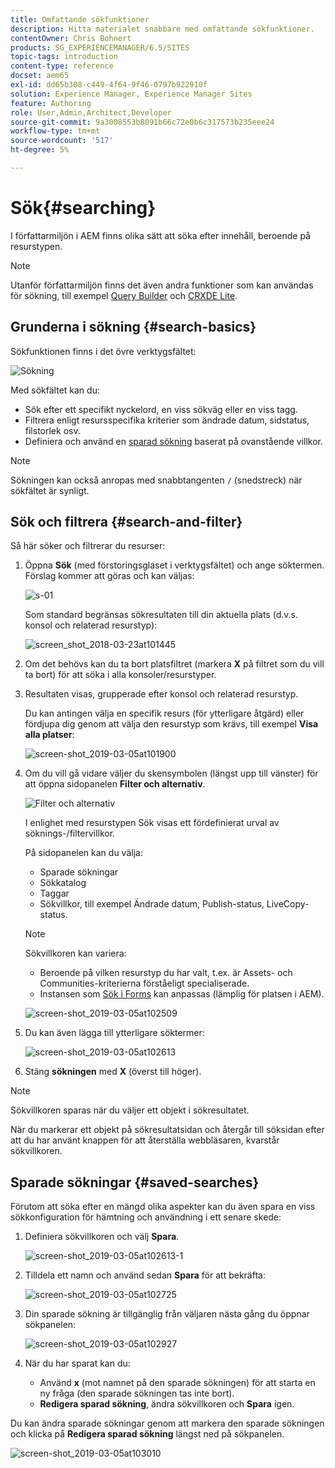 ```yaml
---
title: Omfattande sökfunktioner
description: Hitta materialet snabbare med omfattande sökfunktioner.
contentOwner: Chris Bohnert
products: SG_EXPERIENCEMANAGER/6.5/SITES
topic-tags: introduction
content-type: reference
docset: aem65
exl-id: dd65b308-c449-4f64-9f46-0797b922910f
solution: Experience Manager, Experience Manager Sites
feature: Authoring
role: User,Admin,Architect,Developer
source-git-commit: 9a3008553b8091b66c72e0b6c317573b235eee24
workflow-type: tm+mt
source-wordcount: '517'
ht-degree: 5%

---
```


# Sök{#searching}

I författarmiljön i AEM finns olika sätt att söka efter innehåll, beroende på resurstypen.

>[!NOTE]
>
>Utanför författarmiljön finns det även andra funktioner som kan användas för sökning, till exempel [Query Builder](/help/sites-developing/querybuilder-api.md) och [CRXDE Lite](/help/sites-developing/developing-with-crxde-lite.md).

## Grunderna i sökning {#search-basics}

Sökfunktionen finns i det övre verktygsfältet:

![Sökning](do-not-localize/chlimage_1-17.png)

Med sökfältet kan du:

* Sök efter ett specifikt nyckelord, en viss sökväg eller en viss tagg.
* Filtrera enligt resursspecifika kriterier som ändrade datum, sidstatus, filstorlek osv.
* Definiera och använd en [sparad sökning](#saved-searches) baserat på ovanstående villkor.

>[!NOTE]
>
>Sökningen kan också anropas med snabbtangenten `/` (snedstreck) när sökfältet är synligt.

## Sök och filtrera {#search-and-filter}

Så här söker och filtrerar du resurser:

1. Öppna **Sök** (med förstoringsglaset i verktygsfältet) och ange söktermen. Förslag kommer att göras och kan väljas:

   ![s-01](assets/s-01.png)

   Som standard begränsas sökresultaten till din aktuella plats (d.v.s. konsol och relaterad resurstyp):

   ![screen_shot_2018-03-23at101445](assets/screen_shot_2018-03-23at101445.png)

1. Om det behövs kan du ta bort platsfiltret (markera **X** på filtret som du vill ta bort) för att söka i alla konsoler/resurstyper.
1. Resultaten visas, grupperade efter konsol och relaterad resurstyp.

   Du kan antingen välja en specifik resurs (för ytterligare åtgärd) eller fördjupa dig genom att välja den resurstyp som krävs, till exempel **Visa alla platser**:

   ![screen-shot_2019-03-05at101900](assets/screen-shot_2019-03-05at101900.png)

1. Om du vill gå vidare väljer du skensymbolen (längst upp till vänster) för att öppna sidopanelen **Filter och alternativ**.

   ![Filter och alternativ](do-not-localize/screen_shot_2018-03-23at101542.png)

   I enlighet med resurstypen Sök visas ett fördefinierat urval av söknings-/filtervillkor.

   På sidopanelen kan du välja:

   * Sparade sökningar
   * Sökkatalog
   * Taggar
   * Sökvillkor, till exempel Ändrade datum, Publish-status, LiveCopy-status.

   >[!NOTE]
   >
   >Sökvillkoren kan variera:
   >
   >
   >
   >    * Beroende på vilken resurstyp du har valt, t.ex. är Assets- och Communities-kriterierna förståeligt specialiserade.
   >    * Instansen som [Sök i Forms](/help/sites-administering/search-forms.md) kan anpassas (lämplig för platsen i AEM).
   >
   >

   ![screen-shot_2019-03-05at102509](assets/screen-shot_2019-03-05at102509.png)

1. Du kan även lägga till ytterligare söktermer:

   ![screen-shot_2019-03-05at102613](assets/screen-shot_2019-03-05at102613.png)

1. Stäng **sökningen** med **X** (överst till höger).

>[!NOTE]
>
>Sökvillkoren sparas när du väljer ett objekt i sökresultatet.
>
>När du markerar ett objekt på sökresultatsidan och återgår till söksidan efter att du har använt knappen för att återställa webbläsaren, kvarstår sökvillkoren.

## Sparade sökningar {#saved-searches}

Förutom att söka efter en mängd olika aspekter kan du även spara en viss sökkonfiguration för hämtning och användning i ett senare skede:

1. Definiera sökvillkoren och välj **Spara**.

   ![screen-shot_2019-03-05at102613-1](assets/screen-shot_2019-03-05at102613-1.png)

1. Tilldela ett namn och använd sedan **Spara** för att bekräfta:

   ![screen-shot_2019-03-05at102725](assets/screen-shot_2019-03-05at102725.png)

1. Din sparade sökning är tillgänglig från väljaren nästa gång du öppnar sökpanelen:

   ![screen-shot_2019-03-05at102927](assets/screen-shot_2019-03-05at102927.png)

1. När du har sparat kan du:

   * Använd **x** (mot namnet på den sparade sökningen) för att starta en ny fråga (den sparade sökningen tas inte bort).
   * **Redigera sparad sökning**, ändra sökvillkoren och **Spara** igen.

Du kan ändra sparade sökningar genom att markera den sparade sökningen och klicka på **Redigera sparad sökning** längst ned på sökpanelen.

![screen-shot_2019-03-05at103010](assets/screen-shot_2019-03-05at103010.png)
